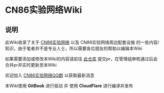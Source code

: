 # CN86实验网络Wiki

## 说明 

此Wiki收录了关于 [CN86实验网络](https://www.cn86.dev/) 以及 CN86实验网络周边配套设施 的一些内容/知识，由于笔者并不是专业人士，所以需要各位朋友的帮助以编辑本Wiki

如果需要添加或修改本Wiki的内容请前往 [此仓库](https://www.github.com/chun-qiucc/cn86-gitbook) 提交pr，在管理组审核通过后会合并pr并实时更新至本Wiki

欢迎加入 [CN86实验网络QQ群](https://qm.qq.com/cgi-bin/qm/qr?k=ZrLIxTgGY5P7W8SgNGfZWlLCY1kcf9Ev&jump_from=webapi&authKey=sqA+q7NjvCydLhxv5+bynRK3Jgu8DnVo6PIMenYPGrNwMNB32fd9cFFmZ3qKwpe2) 以获取最新消息
  
本Wiki使用 **GitBook** 进行驱动 并 使用 **CloudFlare** 进行编译并发布
